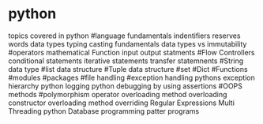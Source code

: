 # python
topics covered in python
#language fundamentals
   indentifiers
   reserves words
   data types
   typing casting
   fundamentals data types vs immutability
#operators
   mathematical Function
   input output statments
#Flow Controllers
   conditional statements
   iterative statements
   transfer statemnents
 #String data type
 #list data structure
 #Tuple data structure
 #set 
 #Dict
 #Functions
 #modules
 #packages
 #file handling
 #exception handling
   pythons exception hierarchy
   python logging
   python debugging by using assertions
 #OOPS
  methods
#polymorphism
operator overloading
method overloading
constructor overloading
method overriding
Regular Expressions
Multi Threading
python Database programming
patter programs
 
